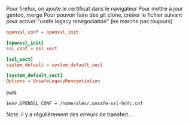 Pour firefox, on ajoute le certificat dans le navigateur
Pour mettre à jour gentoo, merge
Pour pouvoir faire des git clone, crééer le fichier suivant pour activer "usafe legacy renegociation" (ne marche pas toujours)

```~/.unsafe-ssl-hnfc.cnf
openssl_conf = openssl_init

[openssl_init]
ssl_conf = ssl_sect

[ssl_sect]
system_default = system_default_sect

[system_default_sect]
Options = UnsafeLegacyRenegotiation
```
puis

    $env.OPENSSL_CONF = /home/alex/.unsafe-ssl-hnfc.cnf

Note: il y a régulièrement des erreurs de transfert...
